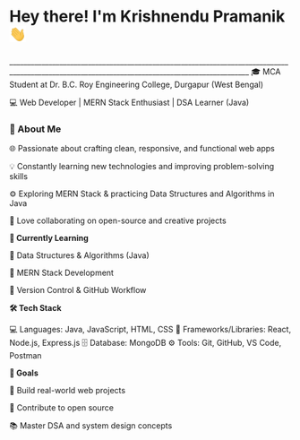 <h1>Hey there! I'm Krishnendu Pramanik <img  src="https://raw.githubusercontent.com/ABSphreak/ABSphreak/master/gifs/Hi.gif" width="30px"></h1>
_________________________________________________________________________________________________________________________________________________
🎓 MCA Student at Dr. B.C. Roy Engineering College, Durgapur (West Bengal)

💻 Web Developer | MERN Stack Enthusiast | DSA Learner (Java)

<h3>🚀 About Me</h3>

🌐 Passionate about crafting clean, responsive, and functional web apps

💡 Constantly learning new technologies and improving problem-solving skills

⚙️ Exploring MERN Stack & practicing Data Structures and Algorithms in Java

🤝 Love collaborating on open-source and creative projects

**🧠 Currently Learning**

📘 Data Structures & Algorithms (Java)

🧩 MERN Stack Development

🔧 Version Control & GitHub Workflow

**🛠️ Tech Stack**

💻 Languages: Java, JavaScript, HTML, CSS
🧩 Frameworks/Libraries: React, Node.js, Express.js
🗄️ Database: MongoDB
⚙️ Tools: Git, GitHub, VS Code, Postman

**🌱 Goals**

🚀 Build real-world web projects

💬 Contribute to open source

📚 Master DSA and system design concepts
